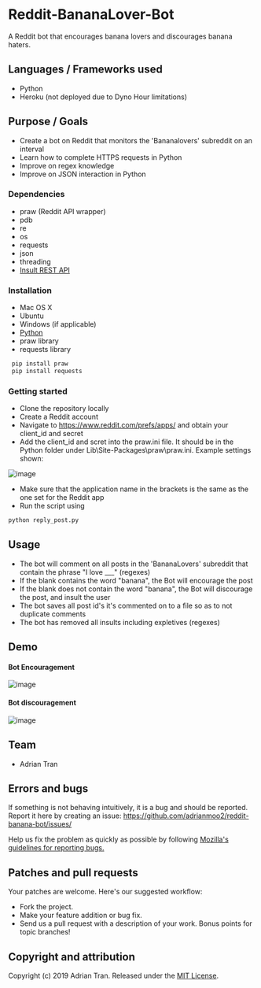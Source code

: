 # Reddit-BananaLover-Bot

A Reddit bot that encourages banana lovers and discourages banana haters.

## Languages / Frameworks used

* Python
* Heroku (not deployed due to Dyno Hour limitations)

## Purpose / Goals

* Create a bot on Reddit that monitors the 'Bananalovers' subreddit on an interval
* Learn how to complete HTTPS requests in Python
* Improve on regex knowledge
* Improve on JSON interaction in Python

### Dependencies

* praw (Reddit API wrapper)
* pdb
* re
* os
* requests
* json
* threading
* [Insult REST API](https://insult.mattbas.org/api/)

### Installation

* Mac OS X
* Ubuntu
* Windows (if applicable)
* [Python](https://www.python.org/downloads/)
* praw library
* requests library

```python
 pip install praw
 pip install requests
```

### Getting started

* Clone the repository locally
* Create a Reddit account
* Navigate to https://www.reddit.com/prefs/apps/ and obtain your client_id and secret
* Add the client_id and scret into the praw.ini file. It should be in the Python folder under Lib\Site-Packages\praw\praw.ini. Example settings shown:

![image](https://user-images.githubusercontent.com/14877762/58928700-6aa1fd80-8708-11e9-8eb0-3b7d17cce700.png)

* Make sure that the application name in the brackets is the same as the one set for the Reddit app
* Run the script using
```python
python reply_post.py
```


## Usage

* The bot will comment on all posts in the 'BananaLovers' subreddit that contain the phrase "I love ___" (regexes)
* If the blank contains the word "banana", the Bot will encourage the post
* If the blank does not contain the word "banana", the Bot will discourage the post, and insult the user 
* The bot saves all post id's it's commented on to a file so as to not duplicate comments
* The bot has removed all insults including expletives (regexes)

## Demo

#### Bot Encouragement
![image](https://user-images.githubusercontent.com/14877762/58928988-c1f49d80-8709-11e9-8a71-67c60520e34b.png)

#### Bot discouragement
![image](https://user-images.githubusercontent.com/14877762/58929586-8909f800-870c-11e9-91f9-287f47c79ca4.png)

## Team

* Adrian Tran

## Errors and bugs

If something is not behaving intuitively, it is a bug and should be reported.
Report it here by creating an issue: https://github.com/adrianmoo2/reddit-banana-bot/issues/

Help us fix the problem as quickly as possible by following [Mozilla's guidelines for reporting bugs.](https://developer.mozilla.org/en-US/docs/Mozilla/QA/Bug_writing_guidelines#General_Outline_of_a_Bug_Report)

## Patches and pull requests

Your patches are welcome. Here's our suggested workflow:
 
* Fork the project.
* Make your feature addition or bug fix.
* Send us a pull request with a description of your work. Bonus points for topic branches!

## Copyright and attribution

Copyright (c) 2019 Adrian Tran. Released under the [MIT License](https://github.com/adrianmoo2/reddit-banana-bot/blob/master/LICENSE).

